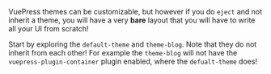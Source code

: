 VuePress themes can be customizable, but however if you do `eject` and not
inherit a theme, you will have a very **bare** layout that you will have to
write all your UI from scratch!

Start by exploring the `default-theme` and `theme-blog`. Note that they do
not inherit from each other! For example the `theme-blog` will not have the `vuepress-plugin-container` plugin enabled, where the `defualt-theme` does!
